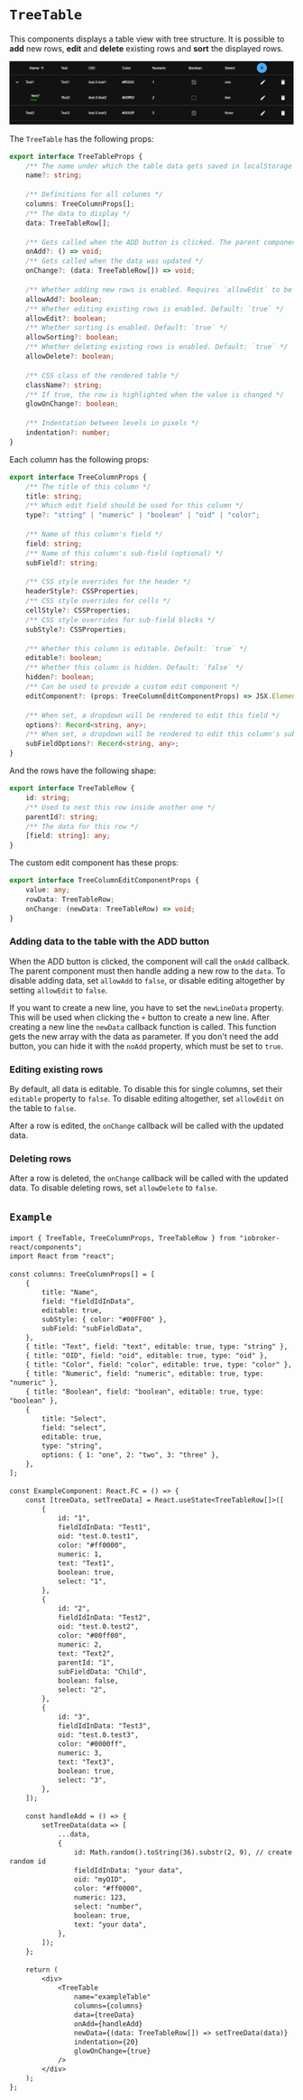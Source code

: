 # `TreeTable`

This components displays a table view with tree structure. It is possible to **add** new rows, **edit** and **delete** existing rows and **sort** the displayed rows.

![TreeTable](../_images/TreeTable.png)

The `TreeTable` has the following props:

```ts
export interface TreeTableProps {
	/** The name under which the table data gets saved in localStorage */
	name?: string;

	/** Definitions for all colunms */
	columns: TreeColumnProps[];
	/** The data to display */
	data: TreeTableRow[];

	/** Gets called when the ADD button is clicked. The parent component must handle adding a new row. */
	onAdd?: () => void;
	/** Gets called when the data was updated */
	onChange?: (data: TreeTableRow[]) => void;

	/** Whether adding new rows is enabled. Requires `allowEdit` to be `true`. Default: `true` */
	allowAdd?: boolean;
	/** Whether editing existing rows is enabled. Default: `true` */
	allowEdit?: boolean;
	/** Whether sorting is enabled. Default: `true` */
	allowSorting?: boolean;
	/** Whether deleting existing rows is enabled. Default: `true` */
	allowDelete?: boolean;

	/** CSS class of the rendered table */
	className?: string;
	/** If true, the row is highlighted when the value is changed */
	glowOnChange?: boolean;

	/** Indentation between levels in pixels */
	indentation?: number;
}
```

Each column has the following props:

```ts
export interface TreeColumnProps {
	/** The title of this column */
	title: string;
	/** Which edit field should be used for this column */
	type?: "string" | "numeric" | "boolean" | "oid" | "color";

	/** Name of this column's field */
	field: string;
	/** Name of this column's sub-field (optional) */
	subField?: string;

	/** CSS style overrides for the header */
	headerStyle?: CSSProperties;
	/** CSS style overrides for cells */
	cellStyle?: CSSProperties;
	/** CSS style overrides for sub-field blocks */
	subStyle?: CSSProperties;

	/** Whether this column is editable. Default: `true` */
	editable?: boolean;
	/** Whether this column is hidden. Default: `false` */
	hidden?: boolean;
	/** Can be used to provide a custom edit component */
	editComponent?: (props: TreeColumnEditComponentProps) => JSX.Element;

	/** When set, a dropdown will be rendered to edit this field */
	options?: Record<string, any>;
	/** When set, a dropdown will be rendered to edit this column's sub-field */
	subFieldOptions?: Record<string, any>;
}
```

And the rows have the following shape:

```ts
export interface TreeTableRow {
	id: string;
	/** Used to nest this row inside another one */
	parentId?: string;
	/** The data for this row */
	[field: string]: any;
}
```

The custom edit component has these props:

```ts
export interface TreeColumnEditComponentProps {
	value: any;
	rowData: TreeTableRow;
	onChange: (newData: TreeTableRow) => void;
}
```

### Adding data to the table with the ADD button

When the ADD button is clicked, the component will call the `onAdd` callback. The parent component must then handle adding a new row to the `data`. To disable adding data, set `allowAdd` to `false`, or disable editing altogether by setting `allowEdit` to `false`.

If you want to create a new line, you have to set the `newLineData` property. This will be used when clicking the `+` button to create a new line.
After creating a new line the `newData` callback function is called. This function gets the new array with the data as parameter.
If you don't need the add button, you can hide it with the `noAdd` property, which must be set to `true`.

### Editing existing rows

By default, all data is editable. To disable this for single columns, set their `editable` property to `false`. To disable editing altogether, set `allowEdit` on the table to `false`.

After a row is edited, the `onChange` callback will be called with the updated data.

### Deleting rows

After a row is deleted, the `onChange` callback will be called with the updated data. To disable deleting rows, set `allowDelete` to `false`.

## `Example`

```tsx
import { TreeTable, TreeColumnProps, TreeTableRow } from "iobroker-react/components";
import React from "react";

const columns: TreeColumnProps[] = [
	{
		title: "Name",
		field: "fieldIdInData",
		editable: true,
		subStyle: { color: "#00FF00" },
		subField: "subFieldData",
	},
	{ title: "Text", field: "text", editable: true, type: "string" },
	{ title: "OID", field: "oid", editable: true, type: "oid" },
	{ title: "Color", field: "color", editable: true, type: "color" },
	{ title: "Numeric", field: "numeric", editable: true, type: "numeric" },
	{ title: "Boolean", field: "boolean", editable: true, type: "boolean" },
	{
		title: "Select",
		field: "select",
		editable: true,
		type: "string",
		options: { 1: "one", 2: "two", 3: "three" },
	},
];

const ExampleComponent: React.FC = () => {
	const [treeData, setTreeData] = React.useState<TreeTableRow[]>([
		{
			id: "1",
			fieldIdInData: "Test1",
			oid: "test.0.test1",
			color: "#ff0000",
			numeric: 1,
			text: "Text1",
			boolean: true,
			select: "1",
		},
		{
			id: "2",
			fieldIdInData: "Test2",
			oid: "test.0.test2",
			color: "#00ff00",
			numeric: 2,
			text: "Text2",
			parentId: "1",
			subFieldData: "Child",
			boolean: false,
			select: "2",
		},
		{
			id: "3",
			fieldIdInData: "Test3",
			oid: "test.0.test3",
			color: "#0000ff",
			numeric: 3,
			text: "Text3",
			boolean: true,
			select: "3",
		},
	]);

	const handleAdd = () => {
		setTreeData(data => [
			...data,
			{
				id: Math.random().toString(36).substr(2, 9), // create random id
				fieldIdInData: "your data",
				oid: "myOID",
				color: "#ff0000",
				numeric: 123,
				select: "number",
				boolean: true,
				text: "your data",
			},
		]);
	};

	return (
		<div>
			<TreeTable
				name="exampleTable"
				columns={columns}
				data={treeData}
				onAdd={handleAdd}
				newData={(data: TreeTableRow[]) => setTreeData(data)}
				indentation={20}
				glowOnChange={true}
			/>
		</div>
	);
};
```
